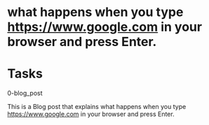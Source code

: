 what happens when you type https://www.google.com in your browser and press Enter.
==================================================================================


Tasks
=====

0-blog_post

This is a Blog post that explains what happens when you type https://www.google.com in your browser and press Enter.

